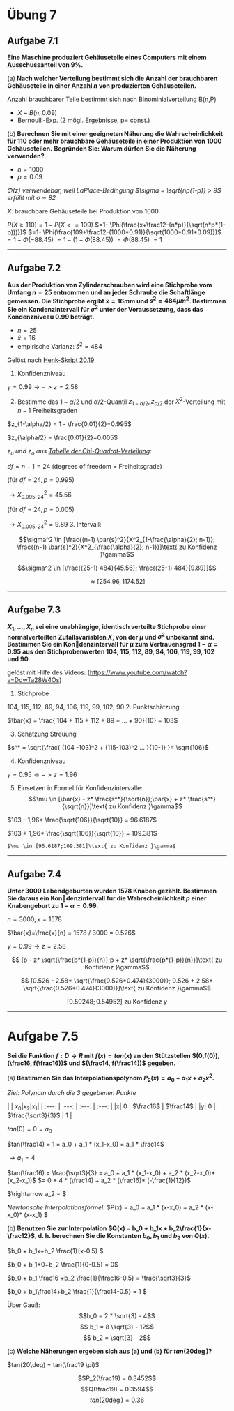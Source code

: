 # Übung 7
## Aufgabe 7.1
**Eine Maschine produziert Gehäuseteile eines Computers mit einem Ausschussanteil von 9%.**

(a) **Nach welcher Verteilung bestimmt sich die Anzahl der brauchbaren Gehäuseteile in einer Anzahl $n$ von produzierten Gehäuseteilen.**

Anzahl brauchbarer Teile bestimmt sich nach Binominialverteilung B(n,P)

* $X$ ~ $B(n, 0.09)$
* Bernoulli-Exp. (2 mögl. Ergebnisse, p= const.)

(b) **Berechnen Sie mit einer geeigneten Näherung die Wahrscheinlichkeit für 110 oder mehr brauchbare  Gehäuseteile in einer Produktion von 1000 Gehäuseteilen.**
**Begründen Sie: Warum dürfen Sie die Näherung verwenden?**

* $n= 1000$
* $p=0.09$

*$\Phi(z)$ verwendebar, weil LaPlace-Bedingung $\sigma = \sqrt{np(1-p)} > 9$ erfüllt mit $\sigma \approx 82$*

$X:$  brauchbare Gehäuseteile bei Produktion von 1000


$P(X \geq 110) = 1 - P(X<=109)$
$=1- \Phi(\frac{x+\frac12-(n*p)}{\sqrt(n*p*(1-p)))})$
$=1- \Phi(\frac{109+\frac12-(1000*0.91)}{\sqrt(1000*0.91*0.09)})$
$=1-\Phi(-88.45)$
$=1-(1-\Phi(88.45))$
$=\Phi(88.45)$
$=1$

---
## Aufgabe 7.2
**Aus  der  Produktion  von  Zylinderschrauben  wird  eine  Stichprobe vom Umfang $n=25$ entnommen und an jeder Schraube die Schaftlänge gemessen. Die Stichprobe ergibt $\bar{x} = 16 mm$ und $s^2= 484 \mu m^2$. Bestimmen Sie ein Kondenzintervall für $\sigma^2$ unter der Voraussetzung, dass das Kondenzniveau $0.99$ beträgt.**

* $n = 25$
* $\bar{x} = 16$
* empirische Varianz:
  $\bar{s}^2 = 484$

Gelöst nach [Henk-Skript 20.19](https://www.math.uni-magdeburg.de/owncloud/public.php?service=files&t=3fd7efaa203e7903d230efac8438d854)

1. Konfidenzniveau

  $\gamma = 0.99 \rightarrow -> z= 2.58$

2. Bestimme das $1-\alpha/2$ und $\alpha/2$-Quantil   $z_{1-\alpha/2},z_{\alpha/2}$ der $X^2$-Verteilung mit $n-1$ Freiheitsgraden

  $z_{1-\alpha/2} = 1 - \frac{0.01}{2}=0.995$

  $z_{\alpha/2} = \frac{0.01}{2}=0.005$

  *$z_u$ und $z_o$ aus [Tabelle der  Chi-Quadrat-Verteilung](https://de.wikibooks.org/wiki/Statistik:_Tabelle_der_Chi-Quadrat-Verteilung):*

  $df = n-1 = 24$ (degrees of freedom = Freiheitsgrade)

  (für $df=24, p=0.995$)

  $\rightarrow X^2_{0.995;24} = 45.56$

  (für $df=24, p=0.005$)

  $\rightarrow X^2_{0.005;24} = 9.89$
3. Intervall:

  $$\sigma^2 \in [\frac{(n-1) \bar{s}^2}{X^2_{1-\frac{\alpha}{2}; n-1}};
  \frac{(n-1) \bar{s}^2}{X^2_{\frac{\alpha}{2}; n-1}}]\text{ zu Konfidenz }\gamma$$

  $$\sigma^2 \in [\frac{(25-1) 484}{45.56};
  \frac{(25-1) 484}{9.89}]$$

  $$\approx [254.96, 1174.52]$$




---
## Aufgabe 7.3
**$X_1,...,X_n$ sei eine unabhängige, identisch verteilte Stichprobe  einer  normalverteilten  Zufallsvariablen $X$,  von der $\mu$ und $\sigma^2$ unbekannt sind. Bestimmen Sie ein Kondenzintervall für $\mu$ zum Vertrauensgrad $1-\alpha = 0.95$ aus den Stichprobenwerten 104, 115, 112, 89, 94, 106, 119, 99, 102 und 90.**

gelöst mit Hilfe des Videos: (https://www.youtube.com/watch?v=DdwTa28W4Os)

1. Stichprobe

  104, 115, 112, 89, 94, 106, 119, 99, 102, 90
2. Punktschätzung

  $\bar{x} = \frac{ 104 + 115 + 112 + 89 + ... + 90}{10} = 103$

3. Schätzung Streuung

  $s^* = \sqrt{\frac{ (104 -103)^2 + (115-103)^2  ... }{10-1} }= \sqrt{106}$

4. Konfidenzniveau

  $\gamma = 0.95 \rightarrow -> z= 1.96$

5. Einsetzen in Formel für Konfidenzintervalle:
  $$\mu \in [\bar{x} - z* \frac{s^*}{\sqrt{n}};\bar{x} + z* \frac{s^*}{\sqrt{n}}]\text{ zu Konfidenz }\gamma$$

  $103 - 1,96* \frac{\sqrt{106}}{\sqrt{10}} = 96.6187$

  $103 + 1,96* \frac{\sqrt{106}}{\sqrt{10}} = 109.381$

    $\mu \in [96.6187;109.381]\text{ zu Konfidenz }\gamma$
---
## Aufgabe 7.4
**Unter 3000 Lebendgeburten wurden 1578 Knaben gezählt. Bestimmen Sie daraus ein Kondenzintervall fur die Wahrscheinlichkeit $p$ einer Knabengeburt zu $1 - \alpha = 0.99$.**

$n=3000; x=1578$

$\bar{x}=\frac{x}{n} = 1578 / 3000 = 0.526$

$\gamma = 0.99 \rightarrow z = 2.58$

$$ [p - z* \sqrt{\frac{p*(1-p)}{n}};p + z* \sqrt{\frac{p*(1-p)}{n}}]\text{ zu Konfidenz }\gamma$$

$$ [0.526 - 2.58* \sqrt{\frac{0.526*0.474}{3000}}; 0.526 + 2.58* \sqrt{\frac{0.526*0.474}{3000}}]\text{ zu Konfidenz }\gamma$$

$$ [0.50248; 0.54952]\text{ zu Konfidenz }\gamma$$

---
# Aufgabe 7.5
**Sei  die  Funktion $f: D\rightarrow R$ mit $f(x)= tan(x)$ an den Stützstellen $(0,f(0)),(\frac16, f(\frac16))$ und $(\frac14, f(\frac14))$ gegeben.**

(a) **Bestimmen Sie das Interpolationspolynom $P_2(x) = a_0+a_1x+a_2x^2$.**

*Ziel: Polynom durch die 3 gegebenen Punkte*

| | $x_0$|$x_2$|$x_1$|
| :---: | :---: | :---: | :---: |
|x| $0$ | $\frac16$ | $\frac14$ |
|y| $0$ | $\frac{\sqrt3}{3}$ | 1 |



$tan(0) = 0 = a_0$

$tan(\frac14) = 1 = a_0 + a_1 * (x_1-x_0) = a_1 * \frac14$

$\rightarrow a_1 = 4$

$tan(\frac16) = \frac{\sqrt3}{3} = a_0 + a_1 * (x_1-x_0) + a_2 * (x_2-x_0)* (x_2-x_1)$
$= 0 + 4 * (\frac14) + a_2 * (\frac16)* (-\frac{1}{12})$

$\rightarrow a_2 = $


*Newtonsche Interpolationsformel:*
$P(x) = a_0 + a_1 * (x-x_0) + a_2 * (x-x_0)* (x-x_1) $


(b) **Benutzen Sie zur Interpolation $Q(x) = b_0 + b_1x + b_2\frac{1}{x-\frac12}$, d. h. berechnen Sie die Konstanten $b_0, b_1$ und $b_2$ von $Q(x)$.**

$b_0 + b_1x+b_2 \frac{1}{x-0.5} $

$b_0 + b_1*0+b_2 \frac{1}{0-0.5}  = 0$

$b_0 + b_1 \frac16 +b_2 \frac{1}{\frac16-0.5} = \frac{\sqrt3}{3}$

$b_0 + b_1\frac14+b_2 \frac{1}{\frac14-0.5} = 1 $

Über Gauß:
$$b_0 = 2 * \sqrt{3} - 4$$
$$ b_1 = 8 \sqrt{3} - 12$$
$$ b_2 = \sqrt{3} - 2$$

(c)  **Welche Näherungen ergeben sich aus (a) und (b) für $tan(20\deg)$?**

$tan(20\deg) = tan(\frac19 \pi)$

$$P_2(\frac19) = 0.3452$$
$$Q(\frac19) = 0.3594$$
$$tan(20\deg) = 0.36$$
